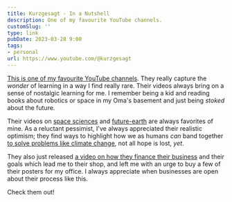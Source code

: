 ```yaml
---
title: Kurzgesagt - In a Nutshell
description: One of my favourite YouTube channels.
customSlug: ''
type: link
pubDate: 2023-03-28 9:00
tags:
- personal
url: https://www.youtube.com/@kurzgesagt
---
```


[This is one of my favourite YouTube channels](https://www.youtube.com/@kurzgesagt). They really capture the _wonder_ of learning in a way I find really rare. Their videos always bring on a sense of nostalgic learning for me. I remember being a kid and reading books about robotics or space in my Oma's basement and just being _stoked_ about the future.

Their videos on [space sciences](https://www.youtube.com/watch?v=xAUJYP8tnRE&t=361s) and [future-earth](https://www.youtube.com/watch?v=W93XyXHI8Nw&) are always favorites of mine. As a reluctant pessimist, I've always appreciated their realistic optimism; they find ways to highlight how we as humans _can_ band together [to solve problems like climate change](https://www.youtube.com/watch?v=LxgMdjyw8uw), not all hope is lost, _yet_.

They also just released [a video on how they finance their business](https://www.youtube.com/watch?v=1x-i9z617z4) and their goals which lead me to their shop, and left me with an urge to buy a few of their posters for my office. I always appreciate when businesses are open about their process like this.

Check them out!